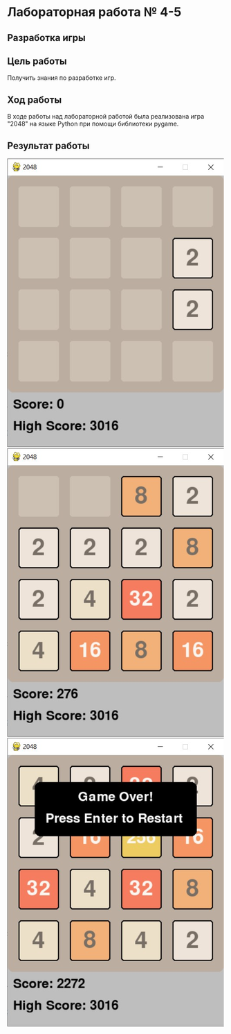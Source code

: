 # Лабораторная работа № 4-5

## Разработка игры

## Цель работы 
Получить знания по разработке игр.

## Ход работы
В ходе работы над лабораторной работой была реализована игра "2048" на языке Python при помощи библиотеки pygame.

## Результат работы
![](images/image_1.png)
![](images/image_2.png)
![](images/image_3.png)
